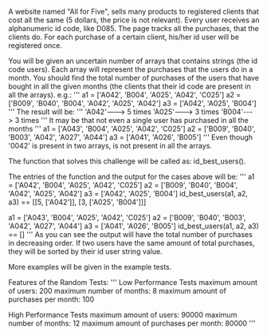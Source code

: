 A website named "All for Five", sells many products to registered clients that cost all the same (5 dollars, the price is not relevant). Every user receives an alphanumeric id code, like D085. The page tracks all the purchases, that the clients do. For each purchase of a certain client, his/her id user will be registered once.

You will be given an uncertain number of arrays that contains strings (the id code users). Each array will represent the purchases that the users do in a month. You should find the total number of purchases of the users that have bought in all the given months (the clients that their id code are present in all the arrays). e.g.:
'''
a1 = ['A042', 'B004', 'A025', 'A042', 'C025']
a2 = ['B009', 'B040', 'B004', 'A042', 'A025', 'A042']
a3 = ['A042', 'A025', 'B004']
'''
The result will be:
'''
'A042'---> 5 times
'A025'---> 3 times
'B004'---> 3 times
'''
It may be that not even a single user has purchased in all the months
'''
a1 = ['A043', 'B004', 'A025', 'A042', 'C025']
a2 = ['B009', 'B040', 'B003', 'A042', 'A027', 'A044']
a3 = ['A041', 'A026', 'B005']
'''
Even though '0042' is present in two arrays, is not present in all the arrays.

The function that solves this challenge will be called as: id_best_users().

The entries of the function and the output for the cases above will be:
'''
a1 = ['A042', 'B004', 'A025', 'A042', 'C025']
a2 = ['B009', 'B040', 'B004', 'A042', 'A025', 'A042']
a3 = ['A042', 'A025', 'B004']
id_best_users(a1, a2, a3) == [[5, ['A042']], [3, ['A025', 'B004']]]

a1 = ['A043', 'B004', 'A025', 'A042', 'C025']
a2 = ['B009', 'B040', 'B003', 'A042', 'A027', 'A044']
a3 = ['A041', 'A026', 'B005']
id_best_users(a1, a2, a3) == []
'''
As you can see the output will have the total number of purchases in decreasing order. If two users have the same amount of total purchases, they will be sorted by their id user string value.

More examples will be given in the example tests.

Features of the Random Tests:
'''
Low Performance Tests
maximum amount of users: 200
maximum number of months: 8
maximum amount of purchases per month: 100

High Performance Tests
maximum amount of users: 90000
maximum number of months: 12
maximum amount of purchases per month: 80000
'''
